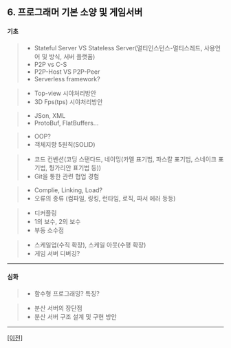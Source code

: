 ﻿## <a name="gameserver"></a> 6. 프로그래머 기본 소양 및 게임서버

#### 기초
> * Stateful Server VS Stateless Server(멀티인스턴스-멀티스레드, 사용언어 및 방식, 서버 플랫폼) 
> * P2P vs C-S
> * P2P-Host VS P2P-Peer
> * Serverless framework?

> * Top-view 시야처리방안
> * 3D Fps(tps) 시야처리방안

> * JSon, XML
> * ProtoBuf, FlatBuffers...

> * OOP?
> * 객체지향 5원칙(SOLID)

> * 코드 컨벤션(코딩 스탠다드, 네이밍(카멜 표기법, 파스칼 표기법, 스네이크 표기법, 헝가리안 표기법 등))
> * Git을 통한 관련 협업 경험

> * Complie, Linking, Load?
> * 오류의 종류 (컴파일, 링킹, 런타임, 로직, 파서 에러 등등)

> * 디커플링
> * 1의 보수, 2의 보수
> * 부동 소수점

> * 스케일업(수직 확장), 스케일 아웃(수평 확장)
> * 게임 서버 디버깅?

___

#### 심화
> * 함수형 프로그래밍? 특징?

> * 분산 서버의 장단점
> * 분산 서버 구조 설계 및 구현 방안

___
 
[[이전]](https://github.com/GameForPeople/Game-Server-Programmer-Tips-ForRecruit/tree/master/C.%20%ED%95%84%EA%B8%B0%20%EC%8B%9C%ED%97%98%20%EB%B0%8F%20%EA%B8%B0%EC%88%A0%20%EB%A9%B4%EC%A0%91%20%EC%9D%B4%EB%A1%A0%20%ED%82%A4%EC%9B%8C%EB%93%9C)

